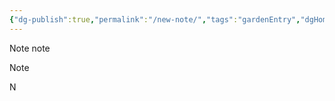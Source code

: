 ```yaml
---
{"dg-publish":true,"permalink":"/new-note/","tags":"gardenEntry","dgHomeLink":true,"dgPassFrontmatter":false}
---
```


Note note

Note

N
